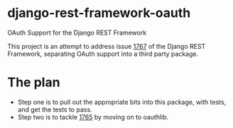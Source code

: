 django-rest-framework-oauth
===========================

OAuth Support for the Django REST Framework

This project is an attempt to address issue [1767](https://github.com/tomchristie/django-rest-framework/issues/1767) of
the Django REST Framework, separating OAuth support into a third party package.

# The plan
* Step one is to pull out the appropriate bits into this package, with tests, and get the tests to pass.
* Step two is to tackle [1765](https://github.com/tomchristie/django-rest-framework/issues/1765) by moving on to oauthlib.
